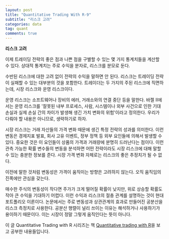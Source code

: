 ```yaml
---
layout: post
title: "Quantitative Trading With R-9"
subtitle: "리스크 고려"
categories: data
tag: quant
comments: true
---
```


**리스크 고려**

이제 트레이딩 전략의 좋은 점과 나쁜 점을 구별할 수 있는 몇 가지 통계치들을 계산할 수 있다. 상대적 통계치는 주로 수익을 분자로, 리스크를 분모로 둔다.

수반된 리스크에 대한 고려 없이 전략의 수익을 말하면 안 된다. 리스크는 트레이딩 전략이 실패할 수 있는 대부분의 것을 포함한다. 트레이더는 두 가지의 주된 리스크에 직면하는데, 시장 리스크와 운영 리스크이다.

운영 리스크는 소프트웨어나 장비의 에러, 거래소와의 연결 중단 등을 말한다. 바젤 II에서는 운영 리스크를 '잘못된 내부 프로세스, 사람, 시스템이나 외부 사건으로 인한 기대 손실과 실제 손실 간의 차이가 발생해 생긴 가치 변화의 위험'이라고 정의한다. 우리가 다뤄야 할 내용은 아니므로, 생략하기로 하자.

시장 리스크는 거래 자산들의 가격 변화 때문에 생긴 특정 전략의 성과를 의미한다. 이런 변동은 경제지표 발표, 회사 고유 이벤트, 정부 정책 등 외부 요인들에 의해서 발생할 수 있다. 중요한 것은 이 요인들이 상품의 가격과 거래량에 분명히 드러난다는 점이다. 이런 관측 가능한 확률 변수들의 변동을 분석하면 어떤 전략이라도 시장 리스크에 대해 말할 수 있는 충분한 정보를 준다. 시장 가격 변화 자체로는 리스크의 좋은 추정치가 될 수 없다.

이전에 말한 것처럼 변동성은 가격이 움직이는 방향은 고려하지 않는다. 오직 움직임의 진폭에만 관심을 갖는다.

매수한 주식의 변동성이 작다면 주가가 크게 떨어질 확률이 낮지만, 위로 상승할 확률도 작아 큰 수익을 기대하기 어렵다. 이런 수익과 리스크의 절충 관계를 설명하는 것이 현대 포트폴리오 이론이다. 논문에서는 주로 변동성과 상관관계의 효과로 만들어진 공분산을 리스크 측정치로 사용한다. 공분산 행렬이 널리 쓰이는 이유는 해석하거나 사용하기가 용이하기 때문이다. 이는 시장이 정말 그렇게 움직인다는 뜻이 아니다.



이 글 Quantitative Trading with R 시리즈는 책 [Quantitative trading with R](https://www.amazon.com/Quantitative-Trading-Understanding-Mathematical-Computational/dp/1137354070)을 보고 공부한 내용들입니다.